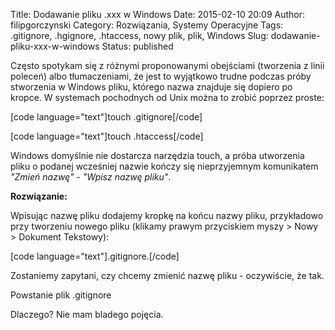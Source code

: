 Title: Dodawanie pliku .xxx w Windows
Date: 2015-02-10 20:09
Author: filipgorczynski
Category: Rozwiązania, Systemy Operacyjne
Tags: .gitignore, .hgignore, .htaccess, nowy plik, plik, Windows
Slug: dodawanie-pliku-xxx-w-windows
Status: published

Często spotykam się z różnymi proponowanymi obejściami (tworzenia z linii poleceń) albo tłumaczeniami, że jest to wyjątkowo trudne podczas próby stworzenia w Windows pliku, którego nazwa znajduje się dopiero po kropce. W systemach pochodnych od Unix można to zrobić poprzez proste:

\[code language="text"\]touch .gitignore\[/code\]

\[code language="text"\]touch .htaccess\[/code\]

Windows domyślnie nie dostarcza narzędzia touch, a próba utworzenia pliku o podanej wcześniej nazwie kończy się nieprzyjemnym komunikatem *"Zmień nazwę"* - *"Wpisz nazwę pliku"*.

**Rozwiązanie:**

Wpisując nazwę pliku dodajemy kropkę na końcu nazwy pliku, przykładowo przy tworzeniu nowego pliku (klikamy prawym przyciskiem myszy \> Nowy \> Dokument Tekstowy):

\[code language="text"\].gitignore.\[/code\]

Zostaniemy zapytani, czy chcemy zmienić nazwę pliku - oczywiście, że tak.

Powstanie plik .gitignore

Dlaczego? Nie mam bladego pojęcia.
